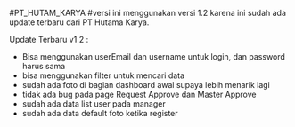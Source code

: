 #PT_HUTAM_KARYA
#versi ini menggunakan versi 1.2 karena ini sudah ada update terbaru dari PT Hutama Karya.

Update Terbaru v1.2 :
- Bisa menggunakan userEmail dan username untuk login, dan password harus sama
- bisa menggunakan filter untuk mencari data
- sudah ada foto di bagian dashboard awal supaya lebih menarik lagi
- tidak ada bug pada page Request Approve dan Master Approve
- sudah ada data list user pada manager
- sudah ada data default foto ketika register
